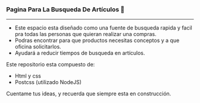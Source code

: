 ### Pagina Para La Busqueda De Artículos 🚀
------------

- Este espacio esta diseñado como una fuente de busqueda rapida y facil pra todas las personas que quieran realizar una compras.
- Podras encontrar para que productos necesitas conceptos y a que oficina solicitarlos.
- Ayudará a reducir tiempos de busqueda en artículos.

Este repositorio esta compuesto de:
 - Html y css
 - Postcss (utilizado NodeJS)

Cuentame tus ideas, y recuerda que siempre esta en construcción.

